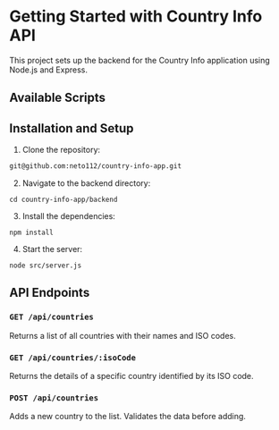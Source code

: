 # Getting Started with Country Info API

This project sets up the backend for the Country Info application using Node.js and Express.

## Available Scripts
## Installation and Setup

1. Clone the repository:

```sh
git@github.com:neto112/country-info-app.git
```

2. Navigate to the backend directory:

```
cd country-info-app/backend
```

3. Install the dependencies:

```
npm install
```

4. Start the server:

```
node src/server.js
```


## API Endpoints

### `GET /api/countries`

Returns a list of all countries with their names and ISO codes.

### `GET /api/countries/:isoCode`

Returns the details of a specific country identified by its ISO code.

### `POST /api/countries`

Adds a new country to the list. Validates the data before adding.

